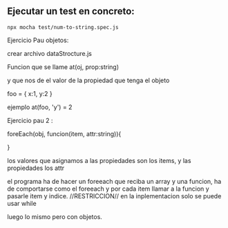 ## Ejecutar un test en concreto:
~~~
npx mocha test/num-to-string.spec.js
~~~


Ejercicio Pau objetos:

crear archivo dataStrocture.js

Funcion que se llame at(oj, prop:string)

y que  nos de el valor de la propiedad que tenga el objeto

foo = { x:1, y:2 }

ejemplo at(foo, 'y') = 2



Ejercicio pau 2 :

foreEach(obj, funcion(item, attr:string)){

}

los valores que asignamos a las propiedades son los items,
y las propiedades los attr



el programa ha de hacer un foreeach que reciba un array y una funcion, ha de comportarse como el foreeach y por cada item llamar a la funcion y pasarle item y indice.
//RESTRICCION// en la inplementacion solo se puede usar while

luego lo mismo pero con objetos.